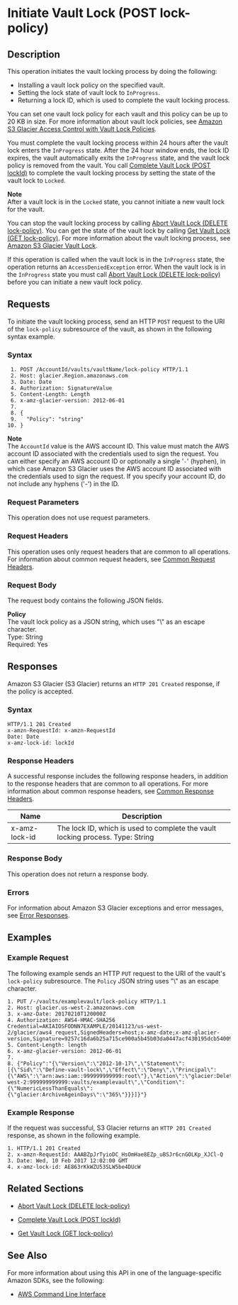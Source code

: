 # Initiate Vault Lock \(POST lock\-policy\)<a name="api-InitiateVaultLock"></a>

## Description<a name="api-InitiateVaultLock-description"></a>

This operation initiates the vault locking process by doing the following: 
+ Installing a vault lock policy on the specified vault\.
+ Setting the lock state of vault lock to `InProgress`\.
+ Returning a lock ID, which is used to complete the vault locking process\. 

You can set one vault lock policy for each vault and this policy can be up to 20 KB in size\. For more information about vault lock policies, see [Amazon S3 Glacier Access Control with Vault Lock Policies](vault-lock-policy.md)\.

You must complete the vault locking process within 24 hours after the vault lock enters the `InProgress` state\. After the 24 hour window ends, the lock ID expires, the vault automatically exits the `InProgress` state, and the vault lock policy is removed from the vault\. You call [Complete Vault Lock \(POST lockId\)](api-CompleteVaultLock.md) to complete the vault locking process by setting the state of the vault lock to `Locked`\. 

**Note**  
After a vault lock is in the `Locked` state, you cannot initiate a new vault lock for the vault\.

You can stop the vault locking process by calling [Abort Vault Lock \(DELETE lock\-policy\)](api-AbortVaultLock.md)\. You can get the state of the vault lock by calling [Get Vault Lock \(GET lock\-policy\)](api-GetVaultLock.md)\. For more information about the vault locking process, see [Amazon S3 Glacier Vault Lock](vault-lock.md)\.

If this operation is called when the vault lock is in the `InProgress` state, the operation returns an `AccessDeniedException` error\. When the vault lock is in the `InProgress` state you must call [Abort Vault Lock \(DELETE lock\-policy\)](api-AbortVaultLock.md) before you can initiate a new vault lock policy\. 

## Requests<a name="api-InitiateVaultLock-requests"></a>

To initiate the vault locking process, send an HTTP `POST` request to the URI of the `lock-policy` subresource of the vault, as shown in the following syntax example\.

### Syntax<a name="api-InitiateVaultLock-requests-syntax"></a>

```
 1. POST /AccountId/vaults/vaultName/lock-policy HTTP/1.1
 2. Host: glacier.Region.amazonaws.com
 3. Date: Date
 4. Authorization: SignatureValue
 5. Content-Length: Length
 6. x-amz-glacier-version: 2012-06-01
 7. 			
 8. {
 9.   "Policy": "string"
10. }
```

 

**Note**  
The `AccountId` value is the AWS account ID\. This value must match the AWS account ID associated with the credentials used to sign the request\. You can either specify an AWS account ID or optionally a single '`-`' \(hyphen\), in which case Amazon S3 Glacier uses the AWS account ID associated with the credentials used to sign the request\. If you specify your account ID, do not include any hyphens \('\-'\) in the ID\.

### Request Parameters<a name="api-InitiateVaultLock-requests-parameters"></a>

This operation does not use request parameters\.

### Request Headers<a name="api-InitiateVaultLock-requests-headers"></a>

This operation uses only request headers that are common to all operations\. For information about common request headers, see [Common Request Headers](api-common-request-headers.md)\.

### Request Body<a name="api-InitiateVaultLock-requests-elements"></a>

The request body contains the following JSON fields\.

 **Policy**   
The vault lock policy as a JSON string, which uses "\\" as an escape character\.  
 Type: String   
 Required: Yes

## Responses<a name="api-InitiateVaultLock-responses"></a>

Amazon S3 Glacier \(S3 Glacier\) returns an `HTTP 201 Created` response, if the policy is accepted\.

### Syntax<a name="api-InitiateVaultLock-response-syntax"></a>

```
HTTP/1.1 201 Created
x-amzn-RequestId: x-amzn-RequestId
Date: Date
x-amz-lock-id: lockId
```

### Response Headers<a name="api-InitiateVaultLock-responses-headers"></a>

A successful response includes the following response headers, in addition to the response headers that are common to all operations\. For more information about common response headers, see [Common Response Headers](api-common-response-headers.md)\.


|  Name  |  Description  | 
| --- | --- | 
|  x\-amz\-lock\-id  |  The lock ID, which is used to complete the vault locking process\.  Type: String  | 

### Response Body<a name="api-InitiateVaultLock-responses-elements"></a>

This operation does not return a response body\.

### Errors<a name="api-InitiateVaultLock-responses-errors"></a>

For information about Amazon S3 Glacier exceptions and error messages, see [Error Responses](api-error-responses.md)\.

## Examples<a name="api-InitiateVaultLock-examples"></a>

### Example Request<a name="api-InitiateVaultLock-example-request"></a>

The following example sends an HTTP `PUT` request to the URI of the vault's `lock-policy` subresource\. The `Policy` JSON string uses "\\" as an escape character\.

```
1. PUT /-/vaults/examplevault/lock-policy HTTP/1.1
2. Host: glacier.us-west-2.amazonaws.com
3. x-amz-Date: 20170210T120000Z
4. Authorization: AWS4-HMAC-SHA256 Credential=AKIAIOSFODNN7EXAMPLE/20141123/us-west-2/glacier/aws4_request,SignedHeaders=host;x-amz-date;x-amz-glacier-version,Signature=9257c16da6b25a715ce900a5b45b03da0447acf430195dcb540091b12966f2a2
5. Content-Length: length
6. x-amz-glacier-version: 2012-06-01
7. 
8. {"Policy":"{\"Version\":\"2012-10-17\",\"Statement\":[{\"Sid\":\"Define-vault-lock\",\"Effect\":\"Deny\",\"Principal\":{\"AWS\":\"arn:aws:iam::999999999999:root\"},\"Action\":\"glacier:DeleteArchive\",\"Resource\":\"arn:aws:glacier:us-west-2:999999999999:vaults/examplevault\",\"Condition\":{\"NumericLessThanEquals\":{\"glacier:ArchiveAgeinDays\":\"365\"}}}]}"}
```

### Example Response<a name="api-InitiateVaultLock-example-response"></a>

If the request was successful, S3 Glacier returns an `HTTP 201 Created` response, as shown in the following example\.

```
1. HTTP/1.1 201 Created
2. x-amzn-RequestId: AAABZpJrTyioDC_HsOmHae8EZp_uBSJr6cnGOLKp_XJCl-Q
3. Date: Wed, 10 Feb 2017 12:02:00 GMT
4. x-amz-lock-id: AE863rKkWZU53SLW5be4DUcW
```

## Related Sections<a name="related-sections-InitiateVaultLock"></a>

 
+ [Abort Vault Lock \(DELETE lock\-policy\)](api-AbortVaultLock.md)

 
+ [Complete Vault Lock \(POST lockId\)](api-CompleteVaultLock.md)

 
+ [Get Vault Lock \(GET lock\-policy\)](api-GetVaultLock.md)

## See Also<a name="api-InitiateVaultLock_SeeAlso"></a>

For more information about using this API in one of the language\-specific Amazon SDKs, see the following:
+  [AWS Command Line Interface](https://docs.aws.amazon.com/cli/latest/reference/glacier/initiate-vault-lock.html) 